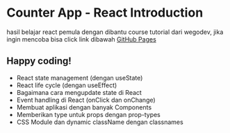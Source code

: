 # Counter App - React Introduction
hasil belajar react pemula dengan dibantu course tutorial dari wegodev,
jika ingin mencoba bisa click link dibawah
[GitHub Pages](https://ahmadsabili0081.github.io/ShoppingList)

## Happy coding!

- React state management (dengan useState)
- React life cycle (dengan useEffect)
- Bagaimana cara mengupdate state di React
- Event handling di React (onClick dan onChange)
- Membuat aplikasi dengan banyak Components
- Memberikan type untuk props dengan prop-types
- CSS Module dan dynamic className dengan classnames

